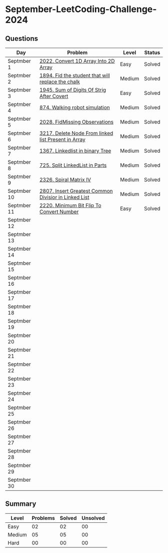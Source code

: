 # September-LeetCoding-Challenge-2024

## Questions
| Day | Problem | Level | Status |
| --- | --- | --- | --- |
| Septmber 1 | [2022. Convert 1D Array Into 2D Array](https://leetcode.com/problems/convert-1d-array-into-2d-array/description/) | Easy | Solved |
| Septmber 2 | [1894. Fid the student that will replace the chalk](https://leetcode.com/problems/find-the-student-that-will-replace-the-chalk/) | Medium | Solved |
| Septmber 3 | [1945. Sum of Digits Of Strig After Covert](https://leetcode.com/problems/sum-of-digits-of-string-after-convert/) | Easy | Solved |
| Septmber 4 | [874. Walking robot simulation](https://leetcode.com/problems/walking-robot-simulation/) | Medium | Solved |
| Septmber 5 | [2028. FidMissing Observations](https://leetcode.com/problems/find-missing-observations/) | Medium | Solved |
| Septmber 6 | [3217. Delete Node From linked list Present in Array](https://leetcode.com/problems/delete-nodes-from-linked-list-present-in-array/description/) | Medium | Solved |
| Septmber 7 | [1367. Linkedlist in binary Tree](https://leetcode.com/problems/linked-list-in-binary-tree/description/) | Medium | Solved |
| Septmber 8 | [725. Split LinkedList in Parts](https://leetcode.com/problems/split-linked-list-in-parts/) | Medium | Solved |
| Septmber 9 | [2326. Spiral Matrix IV](https://leetcode.com/problems/spiral-matrix-iv/description/) | Medium | Solved |
| Septmber 10 | [2807. Insert Greatest Common Divisior in Linked List](https://leetcode.com/problems/insert-greatest-common-divisors-in-linked-list/) | Medium | Solved |
| Septmber 11 | [2220. Minimum Bit Flip To Convert Number](https://leetcode.com/problems/minimum-bit-flips-to-convert-number/) | Easy | Solved |
| Septmber 12 | []() |  |  |
| Septmber 13 | []() |  |  |   
| Septmber 14 | []() |  |  |
| Septmber 15 | []() |  |  |
| Septmber 16 | []() |  |  |
| Septmber 17 | []() |  |  |
| Septmber 18 | []() |  |  |
| Septmber 19 | []() |  |  |
| Septmber 20 | []() |  |  |
| Septmber 21 | []() |  |  |
| Septmber 22 | []() |  |  |
| Septmber 23 | []() |  |  |
| Septmber 24 | []() |  |  |
| Septmber 25 | []() |  |  |
| Septmber 26 | []() |  |  |
| Septmber 27 | []() |  |  |
| Septmber 28 | []() |  |  |
| Septmber 29 | []() |  |  |
| Septmber 30 | []() |  |  |


## Summary
| Level  | Problems | Solved | Unsolved |
| ---    | --- | --- | --- |
| Easy   | 02 | 02 | 00 |
| Medium | 05 | 05 | 00 |
| Hard   | 00 | 00 | 00 |
